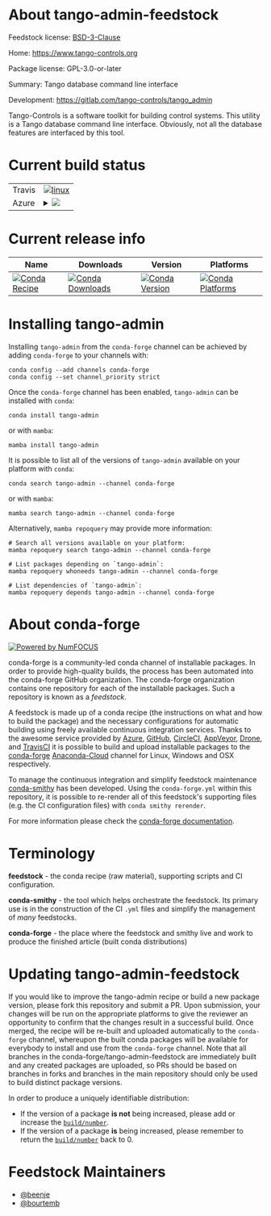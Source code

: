 About tango-admin-feedstock
===========================

Feedstock license: [BSD-3-Clause](https://github.com/conda-forge/tango-admin-feedstock/blob/main/LICENSE.txt)

Home: https://www.tango-controls.org

Package license: GPL-3.0-or-later

Summary: Tango database command line interface

Development: https://gitlab.com/tango-controls/tango_admin

Tango-Controls is a software toolkit for building control systems.
This utility is a Tango database command line interface.
Obviously, not all the database features are interfaced by this tool.


Current build status
====================


<table><tr>
    <td>Travis</td>
    <td>
      <a href="https://app.travis-ci.com/conda-forge/tango-admin-feedstock">
        <img alt="linux" src="https://img.shields.io/travis/com/conda-forge/tango-admin-feedstock/main.svg?label=Linux">
      </a>
    </td>
  </tr>
    
  <tr>
    <td>Azure</td>
    <td>
      <details>
        <summary>
          <a href="https://dev.azure.com/conda-forge/feedstock-builds/_build/latest?definitionId=11613&branchName=main">
            <img src="https://dev.azure.com/conda-forge/feedstock-builds/_apis/build/status/tango-admin-feedstock?branchName=main">
          </a>
        </summary>
        <table>
          <thead><tr><th>Variant</th><th>Status</th></tr></thead>
          <tbody><tr>
              <td>linux_64</td>
              <td>
                <a href="https://dev.azure.com/conda-forge/feedstock-builds/_build/latest?definitionId=11613&branchName=main">
                  <img src="https://dev.azure.com/conda-forge/feedstock-builds/_apis/build/status/tango-admin-feedstock?branchName=main&jobName=linux&configuration=linux%20linux_64_" alt="variant">
                </a>
              </td>
            </tr><tr>
              <td>linux_aarch64</td>
              <td>
                <a href="https://dev.azure.com/conda-forge/feedstock-builds/_build/latest?definitionId=11613&branchName=main">
                  <img src="https://dev.azure.com/conda-forge/feedstock-builds/_apis/build/status/tango-admin-feedstock?branchName=main&jobName=linux&configuration=linux%20linux_aarch64_" alt="variant">
                </a>
              </td>
            </tr><tr>
              <td>linux_ppc64le</td>
              <td>
                <a href="https://dev.azure.com/conda-forge/feedstock-builds/_build/latest?definitionId=11613&branchName=main">
                  <img src="https://dev.azure.com/conda-forge/feedstock-builds/_apis/build/status/tango-admin-feedstock?branchName=main&jobName=linux&configuration=linux%20linux_ppc64le_" alt="variant">
                </a>
              </td>
            </tr><tr>
              <td>osx_64</td>
              <td>
                <a href="https://dev.azure.com/conda-forge/feedstock-builds/_build/latest?definitionId=11613&branchName=main">
                  <img src="https://dev.azure.com/conda-forge/feedstock-builds/_apis/build/status/tango-admin-feedstock?branchName=main&jobName=osx&configuration=osx%20osx_64_" alt="variant">
                </a>
              </td>
            </tr><tr>
              <td>osx_arm64</td>
              <td>
                <a href="https://dev.azure.com/conda-forge/feedstock-builds/_build/latest?definitionId=11613&branchName=main">
                  <img src="https://dev.azure.com/conda-forge/feedstock-builds/_apis/build/status/tango-admin-feedstock?branchName=main&jobName=osx&configuration=osx%20osx_arm64_" alt="variant">
                </a>
              </td>
            </tr>
          </tbody>
        </table>
      </details>
    </td>
  </tr>
</table>

Current release info
====================

| Name | Downloads | Version | Platforms |
| --- | --- | --- | --- |
| [![Conda Recipe](https://img.shields.io/badge/recipe-tango--admin-green.svg)](https://anaconda.org/conda-forge/tango-admin) | [![Conda Downloads](https://img.shields.io/conda/dn/conda-forge/tango-admin.svg)](https://anaconda.org/conda-forge/tango-admin) | [![Conda Version](https://img.shields.io/conda/vn/conda-forge/tango-admin.svg)](https://anaconda.org/conda-forge/tango-admin) | [![Conda Platforms](https://img.shields.io/conda/pn/conda-forge/tango-admin.svg)](https://anaconda.org/conda-forge/tango-admin) |

Installing tango-admin
======================

Installing `tango-admin` from the `conda-forge` channel can be achieved by adding `conda-forge` to your channels with:

```
conda config --add channels conda-forge
conda config --set channel_priority strict
```

Once the `conda-forge` channel has been enabled, `tango-admin` can be installed with `conda`:

```
conda install tango-admin
```

or with `mamba`:

```
mamba install tango-admin
```

It is possible to list all of the versions of `tango-admin` available on your platform with `conda`:

```
conda search tango-admin --channel conda-forge
```

or with `mamba`:

```
mamba search tango-admin --channel conda-forge
```

Alternatively, `mamba repoquery` may provide more information:

```
# Search all versions available on your platform:
mamba repoquery search tango-admin --channel conda-forge

# List packages depending on `tango-admin`:
mamba repoquery whoneeds tango-admin --channel conda-forge

# List dependencies of `tango-admin`:
mamba repoquery depends tango-admin --channel conda-forge
```


About conda-forge
=================

[![Powered by
NumFOCUS](https://img.shields.io/badge/powered%20by-NumFOCUS-orange.svg?style=flat&colorA=E1523D&colorB=007D8A)](https://numfocus.org)

conda-forge is a community-led conda channel of installable packages.
In order to provide high-quality builds, the process has been automated into the
conda-forge GitHub organization. The conda-forge organization contains one repository
for each of the installable packages. Such a repository is known as a *feedstock*.

A feedstock is made up of a conda recipe (the instructions on what and how to build
the package) and the necessary configurations for automatic building using freely
available continuous integration services. Thanks to the awesome service provided by
[Azure](https://azure.microsoft.com/en-us/services/devops/), [GitHub](https://github.com/),
[CircleCI](https://circleci.com/), [AppVeyor](https://www.appveyor.com/),
[Drone](https://cloud.drone.io/welcome), and [TravisCI](https://travis-ci.com/)
it is possible to build and upload installable packages to the
[conda-forge](https://anaconda.org/conda-forge) [Anaconda-Cloud](https://anaconda.org/)
channel for Linux, Windows and OSX respectively.

To manage the continuous integration and simplify feedstock maintenance
[conda-smithy](https://github.com/conda-forge/conda-smithy) has been developed.
Using the ``conda-forge.yml`` within this repository, it is possible to re-render all of
this feedstock's supporting files (e.g. the CI configuration files) with ``conda smithy rerender``.

For more information please check the [conda-forge documentation](https://conda-forge.org/docs/).

Terminology
===========

**feedstock** - the conda recipe (raw material), supporting scripts and CI configuration.

**conda-smithy** - the tool which helps orchestrate the feedstock.
                   Its primary use is in the construction of the CI ``.yml`` files
                   and simplify the management of *many* feedstocks.

**conda-forge** - the place where the feedstock and smithy live and work to
                  produce the finished article (built conda distributions)


Updating tango-admin-feedstock
==============================

If you would like to improve the tango-admin recipe or build a new
package version, please fork this repository and submit a PR. Upon submission,
your changes will be run on the appropriate platforms to give the reviewer an
opportunity to confirm that the changes result in a successful build. Once
merged, the recipe will be re-built and uploaded automatically to the
`conda-forge` channel, whereupon the built conda packages will be available for
everybody to install and use from the `conda-forge` channel.
Note that all branches in the conda-forge/tango-admin-feedstock are
immediately built and any created packages are uploaded, so PRs should be based
on branches in forks and branches in the main repository should only be used to
build distinct package versions.

In order to produce a uniquely identifiable distribution:
 * If the version of a package **is not** being increased, please add or increase
   the [``build/number``](https://docs.conda.io/projects/conda-build/en/latest/resources/define-metadata.html#build-number-and-string).
 * If the version of a package **is** being increased, please remember to return
   the [``build/number``](https://docs.conda.io/projects/conda-build/en/latest/resources/define-metadata.html#build-number-and-string)
   back to 0.

Feedstock Maintainers
=====================

* [@beenje](https://github.com/beenje/)
* [@bourtemb](https://github.com/bourtemb/)

